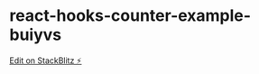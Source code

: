 # react-hooks-counter-example-buiyvs

[Edit on StackBlitz ⚡️](https://stackblitz.com/edit/react-hooks-counter-example-buiyvs)
